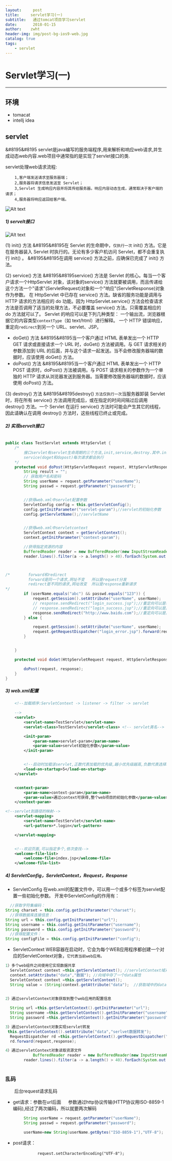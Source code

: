 ```yaml
---
layout:     post
title:     servlet学习(一)
subtitle:   通过tomcat项目学习servlet
date:       2018-01-15
author:    zwht
header-img: img/post-bg-ios9-web.jpg
catalog: true
tags:
    - servlet 
---
```


#  Servlet学习(一)


-------------------




##  环境
- tomacat
- intellj idea

## servlet
&#8195&#8195 servlet是java编写的服务端程序,用来解析和响应web请求,并生成动态web内容.web项目中通常指的是实现了servlet接口的类.

servlet处理web请求流程:

        1,客户端发送请求至服务器端；
        2,服务器将请求信息发送至 Servlet；
        3,Servlet 生成响应内容并将其传给服务器。响应内容动态生成，通常取决于客户端的请求；
        4,服务器将响应返回给客户端。

![Alt text](/img/servlet/servlet1.jpg)

##### 1) servelt接口

![Alt text](/img/servlet/servlet2.png)

(1) init() 方法
&#8195&#8195在 Servlet 的生命期中，`仅执行一次` init() 方法。它是在服务器装入 Servlet 时执行的。无论有多少客户机访问 Servlet，都不会重复执行 init() 。
&#8195&#8195在调用 service() 方法之前，应确保已完成了 init() 方法。

(2) service() 方法
&#8195&#8195service() 方法是 Servlet 的核心。每当一个客户请求一个HttpServlet 对象，该对象的service() 方法就要被调用，而且传递给这个方法一个"请求"(ServletRequest)对象和一个"响应"(ServletResponse)对象作为参数。 在 HttpServlet 中已存在 service() 方法。缺省的服务功能是调用与 HTTP 请求的方法相应的 do 功能。因为 HttpServlet.service() 方法会检查请求方法是否调用了适当的处理方法，不必要覆盖 service() 方法。只需覆盖相应的 do 方法就可以了。
Servlet 的响应可以是下列几种类型：
一个输出流，浏览器根据它的内容类型`contextType`（如 text/html）进行解释。
一个 HTTP 错误响应，重定向`redirect`到另一个 URL、servlet、JSP。

- doGet() 方法
&#8195&#8195当一个客户通过 HTML 表单发出一个 HTTP GET 请求或直接请求一个 URL 时，doGet() 方法被调用。与 GET 请求相关的参数添加到 URL 的后面，并与这个请求一起发送。当不会修改服务器端的数据时，应该使用 doGet() 方法。
- doPost() 方法
&#8195&#8195当一个客户通过 HTML 表单发出一个 HTTP POST 请求时，doPost() 方法被调用。与 POST 请求相关的参数作为一个单独的 HTTP 请求从浏览器发送到服务器。当需要修改服务器端的数据时，应该使用 doPost() 方法。

(3) destroy() 方法
&#8195&#8195destroy() `方法仅执行一次`当服务器卸装 Servlet 时，将在所有 service() 方法调用完成后，或在指定的时间间隔过后调用 destroy() 方法。一个 Servlet 在运行 service() 方法时可能会产生其它的线程，因此请确认在调用 destroy() 方法时，这些线程已终止或完成。
#####  2) 实现servelt接口 
``` java

public class TestServlet extends HttpServlet {
    /*
        接口servlet有servlet生命周期的三个方法,init,service,destroy.其中.init和destroy只执行依次
        service(doget和dopost)每次请求都会执行
    */
    protected void doPost(HttpServletRequest request, HttpServletResponse response) throws ServletException, IOException {
        String result = "";
        // 获取用户名和密码
        String userName = request.getParameter("userName");
        String passwd = request.getParameter("password");


        //获得web.xml中servlet配置参数
        ServletConfig config = this.getServletConfig();
        config.getInitParameter("servlet-param");//servlet的初始化参数
        config.getServletName();//servletName


        //获得web.xml中servletcontext
        ServletContext context = getServletContext();
        context.getInitParameter("context-param");

        //获得指定资源的内容
        BufferedReader reader = new BufferedReader(new InputStreamReader(context.getResourceAsStream("/WEB-INF/web.xml"), "UTF-8"));
        reader.lines().filter(a -> a.length() > 40).forEach(System.out::println);



/*        forward和redirect
          forward是同一个请求,网址不变   所以是request分发
          redirect是不同的请求,网址改变  所以是response重新请求
*/
        if (userName.equals("abc") && passwd.equals("123")) {
            request.getSession().setAttribute("userName", userName);
            // response.sendRedirect("login_success.jsp");//重定向可以是本项目路径
            // response.sendRedirect("login_success.jsp");//重定向可以是其他web项目路径   /项目名/路径名
            response.sendRedirect("http://www.baidu.com");//重定向可以是其他网址
        } else {

            request.getSession().setAttribute("userName", userName);
            request.getRequestDispatcher("login_error.jsp").forward(request, response);
        }


    }

    protected void doGet(HttpServletRequest request, HttpServletResponse response) throws ServletException, IOException {

        doPost(request, response);
    }
}
```
#####  3) web.xml配置
``` xml
    <!--加载顺序:ServletContext -> listener -> filter -> servlet

    -->
    <servlet>
        <servlet-name>TestServlet</servlet-name>
        <servlet-class>TestServlet</servlet-class> <!-- servlet类名-->

        <init-param>
            <param-name>servlet-param</param-name>
            <param-value>servlet初始化参数</param-value>
        </init-param>


        <!--启动时加载该servlet,正数代表加载的优先级,越小优先级越高,负数代表选择时才加载-->
        <load-on-startup>5</load-on-startup>
    </servlet>


    <context-param>
        <param-name>context-param</param-name>
        <param-value>通过context可获得,整个web项目的初始化参数</param-value>
    </context-param>

<!--servlet到路径的映射-->
    <servlet-mapping>
        <servlet-name>TestServlet</servlet-name>
        <url-pattern>*.login</url-pattern>

    </servlet-mapping>


    <!--欢迎页面,可以指定多个,依次查找-->
    <welcome-file-list>
        <welcome-file>index.jsp</welcome-file>
    </welcome-file-list>
```
#####  4) ServletConfig，ServletContext，Request，Response
- ServletConfig
在web.xml的配置文件中，可以用一个或多个<init-param>标签为servlet配置一些初始化参数。
开发中ServletConfig的作用有：
```java
  //获取字符集编码：
String charset = this.config.getInitParameter("charset");
  //获得数据库连接信息：
String url = this.config.getInitParameter("url");
String username = this.config.getInitParameter("username");
String password = this.config.getInitParameter("password");
  //获得配置文件：
String configFile = this.config.getInitParameter("config");
```
- ServletContext
WEB容器在启动时，它会为每个WEB应用程序都创建一个对应的ServletContext对象，`它代表当前web应用。`
```java
1）多个web组件之间使用它实现数据共享
  ServletContext context =this.getServletContext(); //servletContext域对象
  context.setAttribute("data","数据"); //向域中存了一个data属性
  ServletContext context =this.getServletContext();
  String value = (String)context.getAttribute("data");  //获取域中的data属性
 

2）通过servletContext对象获取到整个web应用的配置信息

  String url =this.getServletContext().getInitParameter("url");
  String username =this.getServletContext().getInitParameter("username");
  String password =this.getServletContext().getInitParameter("password");

3）通过servletContext对象实现servlet转发
 this.getServletContext().setAttribute("data","serlvet数据转发");
  RequestDispatcher rd =this.getServletContext().getRequestDispatcher("/viewdata.jsp");
  rd.forward(request,response);

4）通过servletContext对象读取资源文件
            BufferedReader reader = new BufferedReader(new InputStreamReader(context.getResourceAsStream("/WEB-INF/web.xml"), "UTF-8"));
        reader.lines().filter(a -> a.length() > 40).forEach(System.out::println);
       
```

### 乱码
　　后台request请求乱码

- get请求：参数在url后面
　  参数通过http协议传输(HTTP协议用ISO-8859-1编码),经过了两次编码，所以就要两次解码
```java
        String userName = request.getParameter("userName");
        String passwd = request.getParameter("password");

        userName=new String(userName.getBytes("ISO-8859-1"),"UTF-8");
```

- post请求：
 ```
               request.setCharacterEncoding("UTF-8");　　
 ```






















